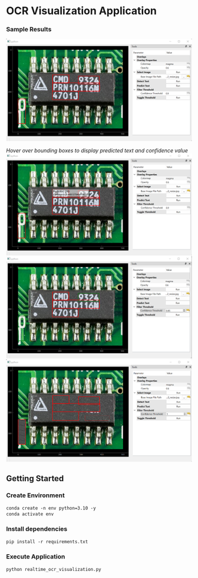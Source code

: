 # OCR Visualization Application


### Sample Results
<img src="./figures/text_detect_results.png">

*Hover over bounding boxes to display predicted text and confidence value*
<img src="./figures/text_predict_results.png">
<img src="./figures/filter_threshold_results.png">
<img src="./figures/inpainting_results.png">

## Getting Started
### Create Environment
```
conda create -n env python=3.10 -y
conda activate env
```
### Install dependencies
```
pip install -r requirements.txt
```
### Execute Application
```
python realtime_ocr_visualization.py
```